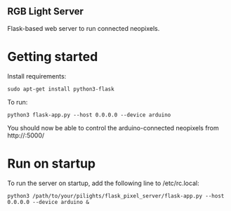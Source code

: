 RGB Light Server
----------------

Flask-based web server to run connected neopixels.


# Getting started

Install requirements:

    sudo apt-get install python3-flask

To run:

    python3 flask-app.py --host 0.0.0.0 --device arduino

You should now be able to control the arduino-connected neopixels from http://<machine ip>:5000/


# Run on startup

To run the server on startup, add the following line to /etc/rc.local:

    python3 /path/to/your/pilights/flask_pixel_server/flask-app.py --host 0.0.0.0 --device arduino &
